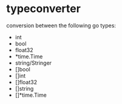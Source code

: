 typeconverter
=============

conversion between the following go types:

 - int
 - bool
 - float32
 - *time.Time
 - string/Stringer
 - []bool
 - []int
 - []float32
 - []string
 - []*time.Time
